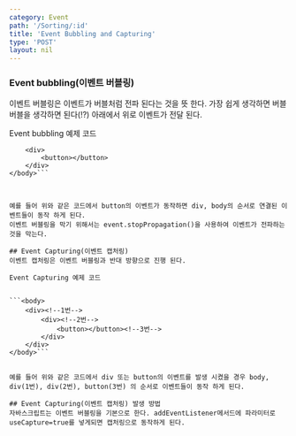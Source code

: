 ```yaml
---
category: Event
path: '/Sorting/:id'
title: 'Event Bubbling and Capturing'
type: 'POST'
layout: nil
---
```

### Event bubbling(이벤트 버블링)
이벤트 버블링은 이벤트가 버블처럼 전파 된다는 것을 뜻 한다. 가장 쉽게 생각하면 버블 버블을 생각하면 된다(!?)
아래에서 위로 이벤트가 전달 된다.

Event bubbling 예제 코드


```<body>
    <div>
        <button></button>
    </div>
</body>```



예를 들어 위와 같은 코드에서 button의 이벤트가 동작하면 div, body의 순서로 연결된 이벤트들이 동작 하게 된다.
이벤트 버블링을 막기 위해서는 event.stopPropagation()을 사용하여 이벤트가 전파하는것을 막는다.

## Event Capturing(이벤트 캡처링)
이벤트 캡처링은 이벤트 버블링과 반대 방향으로 진행 된다.

Event Capturing 예제 코드


```<body>
    <div><!--1번-->
        <div><!--2번-->
            <button></button><!--3번-->
        </div>
    </div>
</body>```


예를 들어 위와 같은 코드에서 div 또는 button의 이벤트를 발생 시켰을 경우 body, div(1번), div(2번), button(3번) 의 순서로 이벤트들이 동작 하게 된다.

## Event Capturing(이벤트 캡처링) 발생 방법
자바스크립트는 이벤트 버블링을 기본으로 한다. addEventListener메서드에 파라미터로 useCapture=true를 넣게되면 캡처링으로 동작하게 된다.
